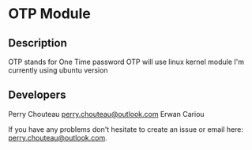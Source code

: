 # OTP Module

## Description

OTP stands for One Time password
OTP will use linux kernel module I'm currently using ubuntu version 

## Developers

Perry Chouteau perry.chouteau@outlook.com
Erwan Cariou

If you have any problems don't hesitate to create an issue or email here: perry.chouteau@outlook.com.
